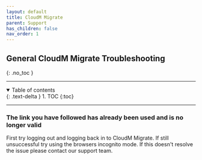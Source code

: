 ```yaml
---
layout: default
title: CloudM Migrate
parent: Support
has_children: false
nav_order: 1
---
```


## General CloudM Migrate Troubleshooting
{: .no_toc }

---
<a name="top"></a>
<details open markdown="block">
  <summary>
    Table of contents
  </summary>
  {: .text-delta }
1. TOC
{:toc}
</details>

---

### The link you have followed has already been used and is no longer valid

First try logging out and logging back in to CloudM Migrate. If still unsuccessful try using the browsers incognito mode. If this doesn't resolve the issue please contact our support team. 
